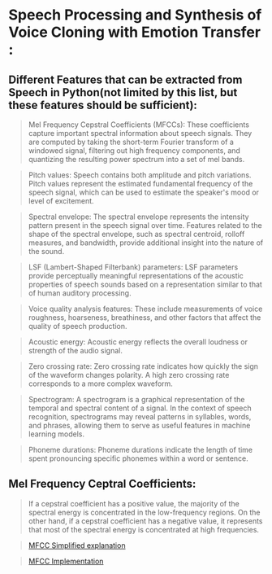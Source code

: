 # Speech Processing and Synthesis of Voice Cloning with Emotion Transfer :

## Different Features that can be extracted from Speech in Python(not limited by this list, but these features should be sufficient):

> Mel Frequency Cepstral Coefficients (MFCCs): These coefficients capture important spectral information about speech signals. They are computed by taking the short-term Fourier transform of a windowed signal, filtering out high frequency components, and quantizing the resulting power spectrum into a set of mel bands.

> Pitch values: Speech contains both amplitude and pitch variations. Pitch values represent the estimated fundamental frequency of the speech signal, which can be used to estimate the speaker's mood or level of excitement.

> Spectral envelope: The spectral envelope represents the intensity pattern present in the speech signal over time. Features related to the shape of the spectral envelope, such as spectral centroid, rolloff measures, and bandwidth, provide additional insight into the nature of the sound.

> LSF (Lambert-Shaped Filterbank) parameters: LSF parameters provide perceptually meaningful representations of the acoustic properties of speech sounds based on a representation similar to that of human auditory processing.

> Voice quality analysis features: These include measurements of voice roughness, hoarseness, breathiness, and other factors that affect the quality of speech production.

> Acoustic energy: Acoustic energy reflects the overall loudness or strength of the audio signal.

> Zero crossing rate: Zero crossing rate indicates how quickly the sign of the waveform changes polarity. A high zero crossing rate corresponds to a more complex waveform.

> Spectrogram: A spectrogram is a graphical representation of the temporal and spectral content of a signal. In the context of speech recognition, spectrograms may reveal patterns in syllables, words, and phrases, allowing them to serve as useful features in machine learning models.

> Phoneme durations: Phoneme durations indicate the length of time spent pronouncing specific phonemes within a word or sentence. 

## Mel Frequency Ceptral Coefficients:

> If a cepstral coefficient has a positive value, the majority of the spectral energy is concentrated in the low-frequency regions. On the other hand, if a cepstral coefficient has a negative value, it represents that most of the spectral energy is concentrated at high frequencies.

> [MFCC Simplified explanation](https://medium.com/@tanveer9812/mfccs-made-easy-7ef383006040)

> [MFCC Implementation](https://haythamfayek.com/2016/04/21/speech-processing-for-machine-learning.html)


